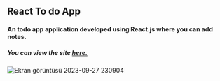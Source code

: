 ## React To do App
#### An todo app application developed using React.js where you can add notes.
##### You can view the site [**here.**](https://to-do-appreactjs.netlify.app/)

![Ekran görüntüsü 2023-09-27 230904](https://github.com/hasanilteris/TodoApp/assets/82460438/7dd30b51-967a-4052-8ca1-88b6df9c45ab)
